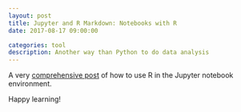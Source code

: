 ```yaml
---
layout: post
title: Jupyter and R Markdown: Notebooks with R
date: 2017-08-17 09:00:00

categories: tool
description: Another way than Python to do data analysis  
---
```


A very [comprehensive post](https://www.datacamp.com/community/blog/jupyter-notebook-r#gs.7lCShvc) of how to use R in the Jupyter notebook environment.

Happy learning! 
